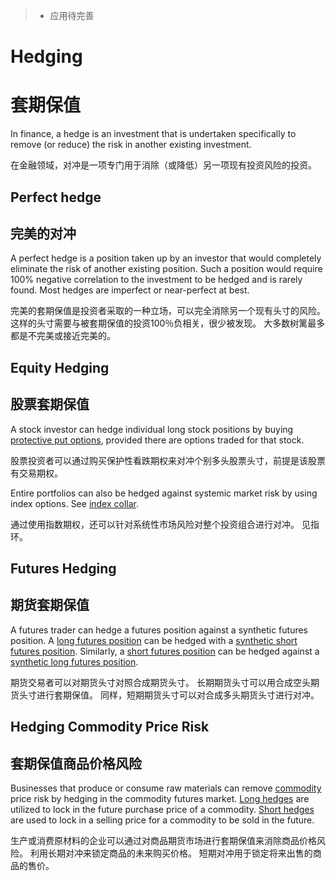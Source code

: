 >*   应用待完善
# Hedging
# 套期保值


In finance, a hedge is an investment that is undertaken specifically to remove (or reduce) the risk in another existing investment.

在金融领域，对冲是一项专门用于消除（或降低）另一项现有投资风险的投资。

## Perfect hedge
## 完美的对冲

A perfect hedge is a position taken up by an investor that would completely eliminate the risk of another existing position. Such a position would require 100% negative correlation to the investment to be hedged and is rarely found. Most hedges are imperfect or near-perfect at best.

完美的套期保值是投资者采取的一种立场，可以完全消除另一个现有头寸的风险。 这样的头寸需要与被套期保值的投资100％负相关，很少被发现。 大多数树篱最多都是不完美或接近完美的。

## Equity Hedging
## 股票套期保值

A stock investor can hedge individual long stock positions by buying [protective put options](), provided there are options traded for that stock.

股票投资者可以通过购买保护性看跌期权来对冲个别多头股票头寸，前提是该股票有交易期权。

Entire portfolios can also be hedged against systemic market risk by using index options. See [index collar]().

通过使用指数期权，还可以针对系统性市场风险对整个投资组合进行对冲。 见指环。

## Futures Hedging
## 期货套期保值

A futures trader can hedge a futures position against a synthetic futures position. A [long futures position]() can be hedged with a [synthetic short futures position](). Similarly, a [short futures position]() can be hedged against a [synthetic long futures position]().

期货交易者可以对期货头寸对照合成期货头寸。 长期期货头寸可以用合成空头期货头寸进行套期保值。 同样，短期期货头寸可以对合成多头期货头寸进行对冲。

## Hedging Commodity Price Risk
## 套期保值商品价格风险
Businesses that produce or consume raw materials can remove [commodity](Commodity.md) price risk by hedging in the commodity futures market. [Long hedges]() are utilized to lock in the future purchase price of a commodity. [Short hedges]() are used to lock in a selling price for a commodity to be sold in the future.

生产或消费原材料的企业可以通过对商品期货市场进行套期保值来消除商品价格风险。 利用长期对冲来锁定商品的未来购买价格。 短期对冲用于锁定将来出售的商品的售价。
